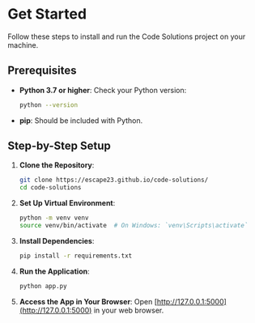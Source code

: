 # Get Started

Follow these steps to install and run the Code Solutions project on your machine.

## Prerequisites

- **Python 3.7 or higher**: Check your Python version:
  ```bash
  python --version
  ```
- **pip**: Should be included with Python.

## Step-by-Step Setup

1. **Clone the Repository**:

   ```bash
   git clone https://escape23.github.io/code-solutions/
   cd code-solutions
   ```

2. **Set Up Virtual Environment**:

   ```bash
   python -m venv venv
   source venv/bin/activate  # On Windows: `venv\Scripts\activate`
   ```

3. **Install Dependencies**:

   ```bash
   pip install -r requirements.txt
   ```

4. **Run the Application**:

   ```bash
   python app.py
   ```

5. **Access the App in Your Browser**:
   Open [http://127.0.0.1:5000](http://127.0.0.1:5000) in your web browser.
